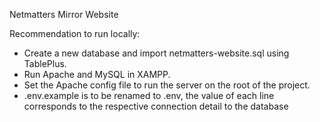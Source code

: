 Netmatters Mirror Website

Recommendation to run locally:
- Create a new database and import netmatters-website.sql using TablePlus.
- Run Apache and MySQL in XAMPP.
- Set the Apache config file to run the server on the root of the project.
- .env.example is to be renamed to .env, the value of each line corresponds to the respective connection detail to the database
